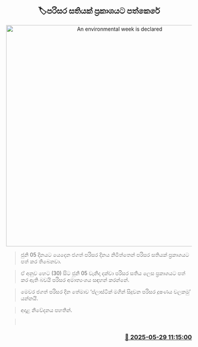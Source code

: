 <p align='center'><b><h2 align='center' title='An environmental week is declared'>🏷පරිසර සතියක් ප්‍රකාශයට පත්කෙරේ</h2></b></p>
<p align='center'><img src='https://helakuru.sgp1.cdn.digitaloceanspaces.com/esana/images/lib/environment-1.jpg' width='600' alt='An environmental week is declared'></p>

> ජුනි 05 දිනයට යෙදෙන ජගත් පරිසර දිනය නිමිත්තෙන් පරිසර සතියක් ප්‍රකාශයට පත් කර තිබෙනවා.

> ඒ අනුව හෙට (30) සිට ජුනි 05 වැනිදා දක්වා පරිසර සතිය ලෙස ප්‍රකාශයට පත් කර ඇති බවයි පරිසර අමාත්‍යංශය සඳහන් කරන්නේ‍.

> මෙවර ජගත් පරිසර දින තේමාව ‘ප්ලාස්ටික් මගින් සිදුවන පරිසර දූෂණය වලකමු’ යන්නයි.

> අදාළ නිවේදනය පහතින්.

>  



<h3 align='right'><a href='https://www.helakuru.lk/esana/p/110523/'>📅 2025-05-29 11:15:00</a></h3>
